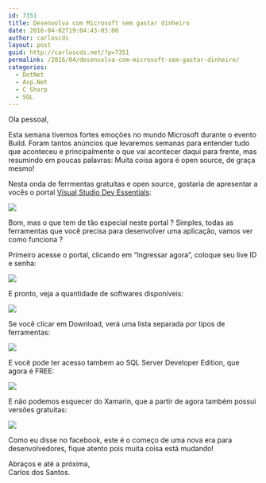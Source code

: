 ```yaml
---
id: 7351
title: Desenvolva com Microsoft sem gastar dinheiro
date: 2016-04-02T19:04:43-03:00
author: carloscds
layout: post
guid: http://carloscds.net/?p=7351
permalink: /2016/04/desenvolva-com-microsoft-sem-gastar-dinheiro/
categories:
  - DotNet
  - Asp.Net
  - C Sharp
  - SQL
---
```

Ola pessoal,

Esta semana tivemos fortes emoções no mundo Microsoft durante o evento Build. Foram tantos anúncios que levaremos semanas para entender tudo que aconteceu e principalmente o que vai acontecer daqui para frente, mas resumindo em poucas palavras: Muita coisa agora é open source, de graça mesmo!

Nesta onda de ferrmentas gratuitas e open source, gostaria de apresentar a vocês o portal [Visual Studio Dev Essentials](https://www.visualstudio.com/pt-br/products/visual-studio-dev-essentials-vs.aspx):

![]( wp-content/uploads/2016/04/image.png)

Bom, mas o que tem de tão especial neste portal ? Simples, todas as ferramentas que você precisa para desenvolver uma aplicação, vamos ver como funciona ?

Primeiro acesse o portal, clicando em “Ingressar agora”, coloque seu live ID e senha:

![]( wp-content/uploads/2016/04/image1.png)

E pronto, veja a quantidade de softwares disponíveis:

![]( wp-content/uploads/2016/04/image2.png)

Se você clicar em Download, verá uma lista separada por tipos de ferramentas:

![]( wp-content/uploads/2016/04/image3.png)

E você pode ter acesso tambem ao SQL Server Developer Edition, que agora é FREE:

![]( wp-content/uploads/2016/04/image4.png)

E não podemos esquecer do Xamarin, que a partir de agora também possui versões gratuitas:

![]( wp-content/uploads/2016/04/image5.png)

Como eu disse no facebook, este é o começo de uma nova era para desenvolvedores, fique atento pois muita coisa está mudando!

Abraços e até a próxima,  
Carlos dos Santos.